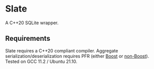 # Slate

A C++20 SQLite wrapper.

## Requirements

Slate requires a C++20 compliant compiler. Aggregate serialization/deserialization requires PFR (either [Boost](https://github.com/boostorg/pfr) or [non-Boost](https://github.com/apolukhin/pfr_non_boost)). Tested on GCC 11.2 / Ubuntu 21.10.
